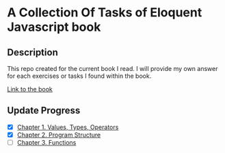 # A Collection Of Tasks of Eloquent Javascript book
## Description
This repo created for the current book I read. I will provide my own answer for each exercises  or tasks I found within the book.

[Link to the book](https://eloquentjavascript.net/)


## Update Progress
- [x] [Chapter 1. Values, Types, Operators](https://eloquentjavascript.net/01_values.html)
- [x] [Chapter 2. Program Structure](https://eloquentjavascript.net/02_program_structure.html)
- [ ] [Chapter 3. Functions](https://eloquentjavascript.net/03_functions.html)